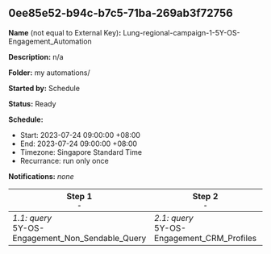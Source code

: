 ## 0ee85e52-b94c-b7c5-71ba-269ab3f72756

**Name** (not equal to External Key)**:** Lung-regional-campaign-1-5Y-OS-Engagement_Automation

**Description:** n/a

**Folder:** my automations/

**Started by:** Schedule

**Status:** Ready

**Schedule:**

* Start: 2023-07-24 09:00:00 +08:00
* End: 2023-07-24 09:00:00 +08:00
* Timezone: Singapore Standard Time
* Recurrance: run only once

**Notifications:** _none_


| Step 1<br>_<small>-</small>_ | Step 2<br>_<small>-</small>_ | Step 3<br>_<small>-</small>_ |
| --- | --- | --- |
| _1.1: query_<br>5Y-OS-Engagement_Non_Sendable_Query | _2.1: query_<br>5Y-OS-Engagement_CRM_Profiles | _3.1: filter_<br>5Y-OS-Engagement_Filter_Activity |
